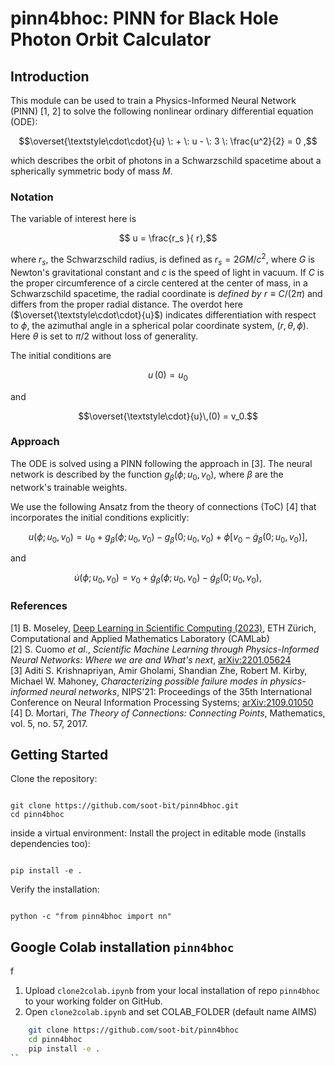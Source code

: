 # pinn4bhoc: PINN for Black Hole Photon Orbit Calculator

## Introduction
This module can  be used to train a Physics-Informed Neural Network (PINN) [1, 2] to solve the following nonlinear ordinary differential equation (ODE):
```math
\overset{\textstyle\cdot\cdot}{u}  \: + \: u - \: 3 \: \frac{u^2}{2}  =  0 ,
```
which describes the orbit of photons in a Schwarzschild spacetime about a spherically symmetric body of mass $M$.

### Notation
The variable of interest here is
```math
  u = \frac{r_s }{ r},
```
where $r_s$, the Schwarzschild radius, is defined as $r_s =  2 G M  /  c^2,$ where $G$ is Newton's gravitational constant and $c$ is the speed of light in vacuum. If $C$ is the proper circumference of a circle centered at the center of mass,
in a Schwarzschild spacetime, the radial coordinate is *defined by* $r \equiv C  /  (2\pi)$ and differs from the proper radial distance.
The overdot here ($\overset{\textstyle\cdot\cdot}{u}$) indicates differentiation with respect to $\phi$, the azimuthal angle in a spherical polar coordinate system, $(r, \theta, \phi)$. Here $\theta$ is set to $\pi  /  2$ without loss of generality.

The initial conditions are
```math
u\,(0) = u_0
```
and
```math
\overset{\textstyle\cdot}{u}\,(0) = v_0.
```

### Approach
The ODE is solved using a PINN following the approach in [3]. The neural network is described by the function $g_\beta(\phi; u_0, v_0),$ where $\beta$ are the network's trainable weights.  
  
We use the following Ansatz from the theory of connections (ToC) [4] that incorporates the initial conditions explicitly:

```math
    u(\phi; u_0, v_0)  = u_0 + g_\beta(\phi; u_0, v_0) - g_\beta(0; u_0, v_0) + \phi \left[ v_0 - \dot{g}_\beta(0; u_0, v_0) \right],
```
and
```math
    \dot{u}(\phi; u_0, v_0) = v_0 + \dot{g}_\beta(\phi; u_0, v_0) - \dot{g}_\beta(0; u_0, v_0),
```

### References
[1] B. Moseley, [Deep Learning in Scientific Computing (2023)](https://camlab.ethz.ch/teaching/deep-learning-in-scientific-computing-2023.html), ETH Zürich, Computational and Applied Mathematics Laboratory (CAMLab)  
[2] S. Cuomo *et al*., *Scientific Machine Learning through Physics-Informed Neural Networks: Where we are and What's next*, [arXiv:2201.05624](https://doi.org/10.48550/arXiv.2201.05624)  
[3] Aditi S. Krishnapriyan, Amir Gholami, Shandian Zhe, Robert M. Kirby, Michael W. Mahoney, *Characterizing possible failure modes in physics-informed neural networks*, NIPS'21: Proceedings of the 35th International Conference on Neural Information Processing Systems; [arXiv:2109.01050](https://arxiv.org/abs/2109.01050)  
[4] D. Mortari, *The Theory of Connections: Connecting Points*, Mathematics, vol. 5, no. 57, 2017.

## Getting Started

Clone the repository:

```

git clone https://github.com/soot-bit/pinn4bhoc.git
cd pinn4bhoc

```

inside a virtual environment:
Install the project in editable mode (installs dependencies too):

```

pip install -e .

```

Verify the installation:

```

python -c "from pinn4bhoc import nn"

```

## Google Colab installation `pinn4bhoc`
f 
  1. Upload `clone2colab.ipynb` from your local installation of repo `pinn4bhoc` to your working folder on GitHub.
  2. Open `clone2colab.ipynb` and set COLAB_FOLDER (default name AIMS)
  ```bash
      git clone https://github.com/soot-bit/pinn4bhoc
      cd pinn4bhoc
      pip install -e .
  ``
